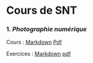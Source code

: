 # Cours de SNT

### 1. *Photographie numérique*

Cours : [Markdown](PhotographieNumerique/CoursPhotographieNumerique.md) [Pdf](PhotographieNumerique/CoursPhotographieNumerique.pdf)

Exercices : [Markdown](PhotographieNumerique/exercices.md) [pdf](PhotographieNumerique/exercices.pdf)